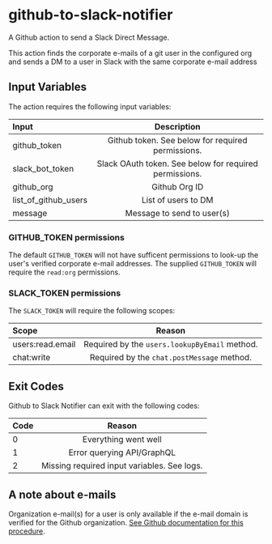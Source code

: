 # github-to-slack-notifier

A Github action to send a Slack Direct Message.

This action finds the corporate e-mails of a git user in the configured org and sends a DM to a user in Slack with the same corporate e-mail address

## Input Variables

The action requires the following input variables:

| Input              | Description   |
| :---------------- | :------: |
| github_token                 |   Github token. See below for required permissions.  |
| slack_bot_token                 |  Slack OAuth token. See below for required permissions. |
| github_org                 |  Github Org ID  |
| list_of_github_users | List of users to DM |
| message | Message to send to user(s) |

### GITHUB_TOKEN permissions

The default `GITHUB_TOKEN` will not have sufficent permissions to look-up the user's verified corporate e-mail addresses.
The supplied `GITHUB_TOKEN` will require the `read:org` permissions.

### SLACK_TOKEN permissions

The `SLACK_TOKEN` will require the following scopes:

| Scope              | Reason   |
| :---------------- | :------: |
| users:read.email  |  Required by the `users.lookupByEmail` method.  |
| chat:write        | Required by the `chat.postMessage` method. |

## Exit Codes

Github to Slack Notifier can exit with the following codes:

| Code              | Reason   |
| :---------------- | :------: |
| 0                 |   Everything went well  |
| 1                 | Error querying API/GraphQL |
| 2                 |   Missing required input variables. See logs.  |

## A note about e-mails

Organization e-mail(s) for a user is only available if the e-mail domain is verified for the Github organization.
[See Github documentation for this procedure](https://docs.github.com/en/organizations/managing-organization-settings/verifying-or-approving-a-domain-for-your-organization).
